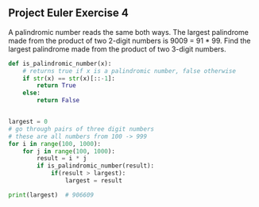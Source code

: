 ## Project Euler Exercise 4

A palindromic number reads the same both ways. The largest palindrome made from
the product of two 2-digit numbers is 9009 = 91 * 99.
Find the largest palindrome made from the product of two 3-digit numbers.

```python
def is_palindromic_number(x):
    # returns true if x is a palindromic number, false otherwise
    if str(x) == str(x)[::-1]:
        return True
    else:
        return False


largest = 0
# go through pairs of three digit numbers
# these are all numbers from 100 -> 999
for i in range(100, 1000):
    for j in range(100, 1000):
        result = i * j
        if is_palindromic_number(result):
            if(result > largest):
                largest = result

print(largest)  # 906609
```
